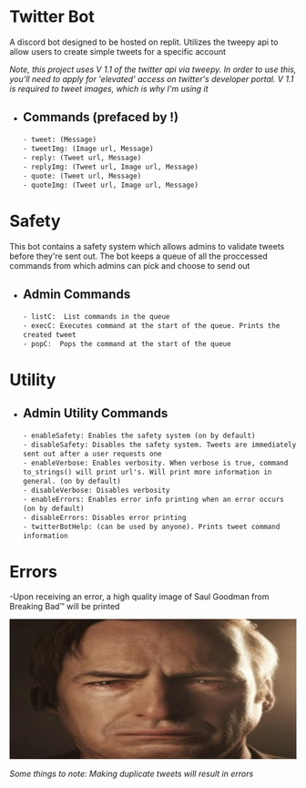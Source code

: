 # Twitter Bot

A discord bot designed to be hosted on replit. Utilizes the tweepy api to allow users to create simple tweets for a specific account

*Note, this project uses V 1.1 of the twitter api via tweepy. In order to use this, you'll need to apply for 'elevated' access on twitter's developer portal. V 1.1 is required to tweet images, which is why I'm using it* 

- Commands (prefaced by !)
  -
      - tweet: (Message) 
      - tweetImg: (Image url, Message) 
      - reply: (Tweet url, Message) 
      - replyImg: (Tweet url, Image url, Message) 
      - quote: (Tweet url, Message) 
      - quoteImg: (Tweet url, Image url, Message) 
      
 # Safety
 
 This bot contains a safety system which allows admins to validate tweets before they're sent out. The bot keeps a queue of all the proccessed commands from which admins can pick and choose to send out
 
- Admin Commands
  -
      - listC:  List commands in the queue
      - execC: Executes command at the start of the queue. Prints the created tweet 
      - popC:  Pops the command at the start of the queue

 # Utility

- Admin Utility Commands
  -
      - enableSafety: Enables the safety system (on by default)
      - disableSafety: Disables the safety system. Tweets are immediately sent out after a user requests one
      - enableVerbose: Enables verbosity. When verbose is true, command to_strings() will print url's. Will print more information in general. (on by default)
      - disableVerbose: Disables verbosity
      - enableErrors: Enables error info printing when an error occurs (on by default)
      - disableErrors: Disables error printing
      - twitterBotHelp: (can be used by anyone). Prints tweet command information

# Errors

 -Upon receiving an error, a high quality image of Saul Goodman from Breaking Bad™ will be printed
 
 ![](./img/Saul.jpg)
 
 *Some things to note: Making duplicate tweets will result in errors*
